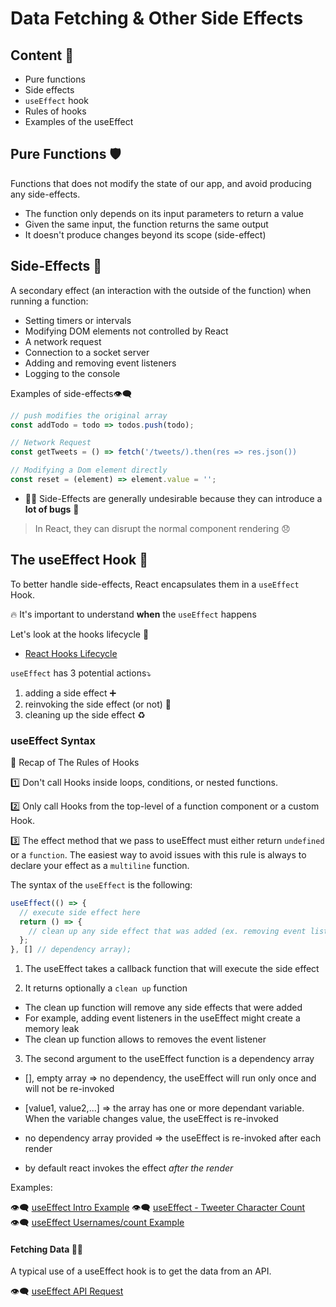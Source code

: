 # Data Fetching & Other Side Effects

## Content 📑

- Pure functions
- Side effects
- `useEffect` hook
- Rules of hooks
- Examples of the useEffect

## Pure Functions 🛡️

Functions that does not modify the state of our app, and avoid producing any side-effects.

- The function only depends on its input parameters to return a value
- Given the same input, the function returns the same output
- It doesn't produce changes beyond its scope (side-effect)

## Side-Effects 🙈

A secondary effect (an interaction with the outside of the function) when running a function:

  - Setting timers or intervals
  - Modifying DOM elements not controlled by React
  - A network request
  - Connection to a socket server
  - Adding and removing event listeners
  - Logging to the console

Examples of side-effects👁️‍🗨️

```js
// push modifies the original array 
const addTodo = todo => todos.push(todo);

// Network Request
const getTweets = () => fetch('/tweets/).then(res => res.json())

// Modifying a Dom element directly
const reset = (element) => element.value = '';
```

- 🦹‍♂️ Side-Effects are generally undesirable because they can introduce a **lot of bugs** 🐛

> In React, they can disrupt the normal component rendering 😞

## The useEffect Hook 🦸

To better handle side-effects, React encapsulates them in a `useEffect` Hook.

🔥 It's important to understand **when** the `useEffect` happens 

Let's look at the hooks lifecycle 👀

- [React Hooks Lifecycle](./hook_lifecycle.png)

`useEffect` has 3 potential actions⤵️

  1. adding a side effect ➕
  2. reinvoking the side effect (or not) 🔁
  3. cleaning up the side effect ♻️


### useEffect Syntax

🚨 Recap of The Rules of Hooks 


1️⃣ Don't call Hooks inside loops, conditions, or nested functions.

2️⃣ Only call Hooks from the top-level of a function component or a custom Hook.

3️⃣ The effect method that we pass to useEffect must either return `undefined` or a `function`. The easiest way to avoid issues with this rule is always to declare your effect as a `multiline` function.

The syntax of the `useEffect` is the following:


```js
useEffect(() => {
  // execute side effect here
  return () => {
    // clean up any side effect that was added (ex. removing event listeners)
  };
}, [] // dependency array);
```

1. The useEffect takes a callback function that will execute the side effect

2. It returns optionally a `clean up` function

  - The clean up function will remove any side effects that were added
  - For example, adding event listeners in the useEffect might create a memory leak
  - The clean up function allows to removes the event listener

3. The second argument to the useEffect function is a dependency array

  - [], empty array => no dependency, the useEffect will run only once and will not be re-invoked
  - [value1, value2,...] => the array has one or more dependant variable. When the variable changes value, the useEffect is re-invoked
  - no dependency array provided => the useEffect is re-invoked after each render

  - by default react invokes the effect _after the render_ 

Examples:

 👁️‍🗨️ [useEffect Intro Example](https://codesandbox.io/s/react-useeffect-intro-y8m93)
 👁️‍🗨️ [useEffect - Tweeter Character Count](https://codesandbox.io/s/useeffect-tweeter-character-count-uj3n3)
 👁️‍🗨️ [useEffect Usernames/count Example](https://codesandbox.io/s/nervous-hamilton-3ddlu)

#### Fetching Data 🐕‍🦺

A typical use of a useEffect hook is to get the data from an API.

👁️‍🗨️ [useEffect API Request](https://codesandbox.io/s/useeffect-api-request-xbmwg)
